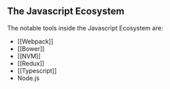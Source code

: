 ## The Javascript Ecosystem


The notable tools inside the Javascript Ecosystem are:
- [[Webpack]]
- [[Bower]]
- [[NVM]]
- [[Redux]]
- [[Typescript]]
- Node.js




